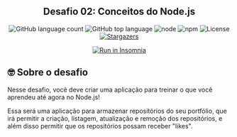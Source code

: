 <h2 align="center">
  Desafio 02: Conceitos do Node.js
</h2>

<p align="center">
  <img alt="GitHub language count" src="https://img.shields.io/github/languages/count/FernandoGurgel/gostack-desafio-conceitos-ndodes">

  <img alt="GitHub top language" src="https://img.shields.io/github/languages/top/FernandoGurgel/gostack-desafio-conceitos-ndodes">

  <img alt="node" src="https://img.shields.io/badge/node-10.15.0-blue">

  <img alt="npm" src="https://img.shields.io/badge/npm-v6.3.0-red">  

  <img alt="License" src="https://img.shields.io/badge/license-MIT-%2304D361">

  <a href="https://github.com/FernandoGurgel/gostack-desafio-conceitos-ndodes/stargazers">

  <img alt="Stargazers" src="https://img.shields.io/github/stars/FernandoGurgel/gostack-desafio-conceitos-ndodes?style=social">
  </a>
</p>

<p align="center">
  <a href="https://insomnia.rest/run/?label=Gostack%20desafio%20-%20conceitos%20nodejs&uri=https%3A%2F%2Fraw.githubusercontent.com%2FFernandoGurgel%2Fgostack-desafio-conceitos-ndodes%2Fmaster%2FInsomnia-conceitos-nodejs.json" target="_blank"><img src="https://insomnia.rest/images/run.svg" alt="Run in Insomnia"></a>
</p>

## 🤓 Sobre o desafio

Nesse desafio, você deve criar uma aplicação para treinar o que você aprendeu até agora no Node.js!

Essa será uma aplicação para armazenar repositórios do seu portfólio, que irá permitir a criação, listagem, atualização e remoção dos repositórios, e além disso permitir que os repositórios possam receber "likes".

